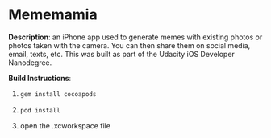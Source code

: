 # Mememamia

**Description**: an iPhone app used to generate memes with existing photos or photos taken with the camera. You can then share them on social media, email, texts, etc. This was built as part of the Udacity iOS Developer Nanodegree. 

**Build Instructions**:

1.
    ```sh
    gem install cocoapods
    ```

2.
    ```sh
    pod install
    ```

3.  open the .xcworkspace file

